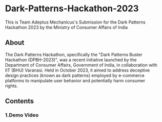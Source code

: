 # Dark-Patterns-Hackathon-2023
This is Team Adeptus Mechanicus's Submission for the Dark Patterns Hackathon 2023 by the Ministry of Consumer Affairs of India

## About
The Dark Patterns Hackathon, specifically the "Dark Patterns Buster Hackathon (DPBH-2023)", was a recent initiative launched by the Department of Consumer Affairs, Government of India, in collaboration with IIT (BHU) Varanasi. Held in October 2023, it aimed to address deceptive design practices (known as dark patterns) employed by e-commerce platforms to manipulate user behavior and potentially harm consumer rights.


## Contents
### 1.Demo Video
